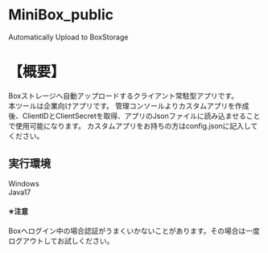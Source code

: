 # MiniBox_public
Automatically Upload to BoxStorage


# 【概要】
Boxストレージへ自動アップロードするクライアント常駐型アプリです。<br>
本ツールは企業向けアプリです。
管理コンソールよりカスタムアプリを作成後、ClientIDとClientSecretを取得、アプリのJsonファイルに読み込ませることで使用可能になります。
カスタムアプリをお持ちの方はconfig.jsonに記入してください。

## 実行環境
Windows<br>
Java17

#### ※注意
Boxへログイン中の場合認証がうまくいかないことがあります。その場合は一度ログアウトしてお試しください。


